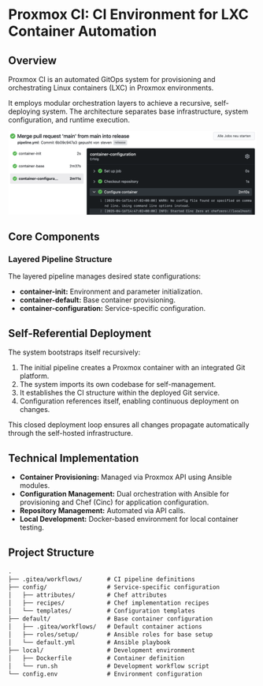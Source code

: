 # Proxmox CI: CI Environment for LXC Container Automation

## Overview

Proxmox CI is an automated GitOps system for provisioning and orchestrating Linux containers (LXC) in Proxmox environments. 

It employs modular orchestration layers to achieve a recursive, self-deploying system. The architecture separates base infrastructure, system configuration, and runtime execution.

![Proxmox CI Deployment](docs/redeploy.png)

## Core Components

### Layered Pipeline Structure

The layered pipeline manages desired state configurations:

- **container-init:** Environment and parameter initialization.
- **container-default:** Base container provisioning.
- **container-configuration:** Service-specific configuration.

## Self-Referential Deployment

The system bootstraps itself recursively:

1. The initial pipeline creates a Proxmox container with an integrated Git platform.
2. The system imports its own codebase for self-management.
3. It establishes the CI structure within the deployed Git service.
4. Configuration references itself, enabling continuous deployment on changes.

This closed deployment loop ensures all changes propagate automatically through the self-hosted infrastructure.

## Technical Implementation

- **Container Provisioning:** Managed via Proxmox API using Ansible modules.
- **Configuration Management:** Dual orchestration with Ansible for provisioning and Chef (Cinc) for application configuration.
- **Repository Management:** Automated via API calls.
- **Local Development:** Docker-based environment for local container testing.

## Project Structure

```
.
├── .gitea/workflows/       # CI pipeline definitions
├── config/                 # Service-specific configuration
│   ├── attributes/         # Chef attributes 
│   ├── recipes/            # Chef implementation recipes
│   └── templates/          # Configuration templates
├── default/                # Base container configuration
│   ├── .gitea/workflows/   # Default container actions
│   ├── roles/setup/        # Ansible roles for base setup
│   └── default.yml         # Ansible playbook
├── local/                  # Development environment
│   ├── Dockerfile          # Container definition
│   └── run.sh              # Development workflow script
└── config.env              # Environment configuration
```
